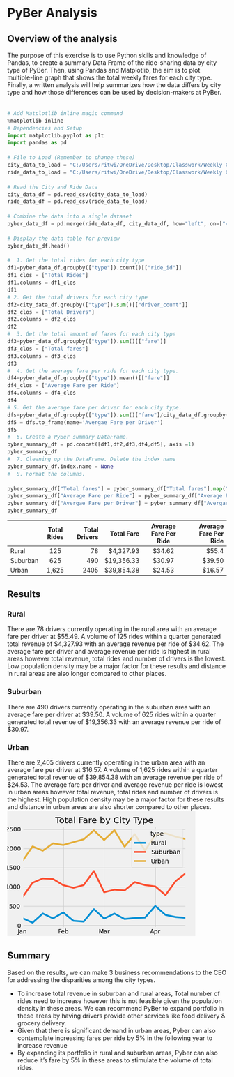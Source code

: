 # PyBer Analysis
## Overview of the analysis
The purpose of this exercise is to use Python skills and knowledge of Pandas, to create a summary Data Frame of the ride-sharing data by city type of PyBer. Then, using Pandas and Matplotlib, the aim is to plot multiple-line graph that shows the total weekly fares for each city type. Finally, a written analysis will help summarizes how the data differs by city type and how those differences can be used by decision-makers at PyBer.
```python

# Add Matplotlib inline magic command
%matplotlib inline
# Dependencies and Setup
import matplotlib.pyplot as plt
import pandas as pd

# File to Load (Remember to change these)
city_data_to_load = "C:/Users/ritwi/OneDrive/Desktop/Classwork/Weekly Challenges/Challenge 5/Resources/city_data.csv"
ride_data_to_load = "C:/Users/ritwi/OneDrive/Desktop/Classwork/Weekly Challenges/Challenge 5/Resources/ride_data.csv"

# Read the City and Ride Data
city_data_df = pd.read_csv(city_data_to_load)
ride_data_df = pd.read_csv(ride_data_to_load)

# Combine the data into a single dataset
pyber_data_df = pd.merge(ride_data_df, city_data_df, how="left", on=["city", "city"])

# Display the data table for preview
pyber_data_df.head()

#  1. Get the total rides for each city type
df1=pyber_data_df.groupby(["type"]).count()[["ride_id"]]
df1_clos = ["Total Rides"]
df1.columns = df1_clos
df1
# 2. Get the total drivers for each city type
df2=city_data_df.groupby(["type"]).sum()[["driver_count"]]
df2_clos = ["Total Drivers"]
df2.columns = df2_clos
df2
#  3. Get the total amount of fares for each city type
df3=pyber_data_df.groupby(["type"]).sum()[["fare"]]
df3_clos = ["Total fares"]
df3.columns = df3_clos
df3
#  4. Get the average fare per ride for each city type. 
df4=pyber_data_df.groupby(["type"]).mean()[["fare"]]
df4_clos = ["Average Fare per Ride"]
df4.columns = df4_clos
df4
# 5. Get the average fare per driver for each city type.
dfs=pyber_data_df.groupby(["type"]).sum()["fare"]/city_data_df.groupby(["type"]).sum()["driver_count"]
df5 = dfs.to_frame(name='Avergae Fare per Driver')
df5
#  6. Create a PyBer summary DataFrame.
pyber_summary_df = pd.concat([df1,df2,df3,df4,df5], axis =1)
pyber_summary_df
#  7. Cleaning up the DataFrame. Delete the index name
pyber_summary_df.index.name = None
#  8. Format the columns.

pyber_summary_df["Total fares"] = pyber_summary_df["Total fares"].map("${:,.1f}".format)
pyber_summary_df["Average Fare per Ride"] = pyber_summary_df["Average Fare per Ride"].map("${:,.1f}".format)
pyber_summary_df["Avergae Fare per Driver"] = pyber_summary_df["Avergae Fare per Driver"].map("${:,.1f}".format)
pyber_summary_df

```
|               | Total Rides   | Total Drivers  |     Total Fare| Average Fare Per Ride   | Average Fare Per Ride  |
| ------------- |:-------------:| --------------:|--------------:|:-----------------------:| ----------------------:|
| Rural         | 125           | 78             | $4,327.93     | $34.62                  | $55.4                  |
| Suburban      | 625           | 490            | $19,356.33    | $30.97                  | $39.50                 |
| Urban         | 1,625         | 2405           | $39,854.38    | $24.53                  | $16.57                 |







## Results
### Rural
There are 78 drivers currently operating in the rural area with an average fare per driver at $55.49. A volume of 125 rides within a quarter generated total revenue of $4,327.93 with an average revenue per ride of $34.62. The average fare per driver and average revenue per ride is highest in rural areas however total revenue, total rides and number of drivers is the lowest. Low population density may be a major factor for these results and distance in rural areas are also longer compared to other places. 
### Suburban
There are 490 drivers currently operating in the suburban area with an average fare per driver at $39.50. A volume of 625 rides within a quarter generated total revenue of $19,356.33 with an average revenue per ride of $30.97.
### Urban
There are 2,405 drivers currently operating in the urban area with an average fare per driver at $16.57. A volume of 1,625 rides within a quarter generated total revenue of $39,854.38 with an average revenue per ride of $24.53. The average fare per driver and average revenue per ride is lowest in urban areas however total revenue, total rides and number of drivers is the highest. High population density may be a major factor for these results and distance in urban areas are also shorter compared to other places. 
![Total Fare by City Type](https://github.com/ritwikthakar/PyBer-Challenge/blob/main/Challenge%205/Resources/analysis/PyBer_fare_summary.png)

## Summary
Based on the results, we can make 3 business recommendations to the CEO for addressing the disparities among the city types.
- To increase total revenue in suburban and rural areas, Total number of rides need to increase however this is not feasible given the population density in these areas. We can recommend PyBer to expand portfolio in these areas by having drivers provide other services like food delivery & grocery delivery.
- Given that there is significant demand in urban areas, Pyber can also contemplate increasing fares per ride by 5% in the following year to increase revenue
- By expanding its portfolio in rural and suburban areas, Pyber can also reduce it’s fare by 5% in these areas to stimulate the volume of total rides.
